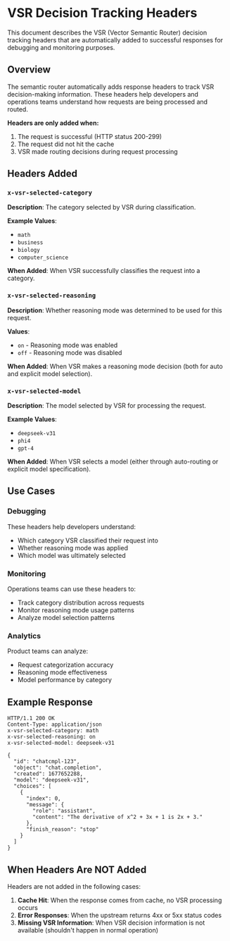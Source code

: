 # VSR Decision Tracking Headers

This document describes the VSR (Vector Semantic Router) decision tracking headers that are automatically added to successful responses for debugging and monitoring purposes.

## Overview

The semantic router automatically adds response headers to track VSR decision-making information. These headers help developers and operations teams understand how requests are being processed and routed.

**Headers are only added when:**

1. The request is successful (HTTP status 200-299)
2. The request did not hit the cache
3. VSR made routing decisions during request processing

## Headers Added

### `x-vsr-selected-category`

**Description**: The category selected by VSR during classification.

**Example Values**:

- `math`
- `business`
- `biology`
- `computer_science`

**When Added**: When VSR successfully classifies the request into a category.

### `x-vsr-selected-reasoning`

**Description**: Whether reasoning mode was determined to be used for this request.

**Values**:

- `on` - Reasoning mode was enabled
- `off` - Reasoning mode was disabled

**When Added**: When VSR makes a reasoning mode decision (both for auto and explicit model selection).

### `x-vsr-selected-model`

**Description**: The model selected by VSR for processing the request.

**Example Values**:

- `deepseek-v31`
- `phi4`
- `gpt-4`

**When Added**: When VSR selects a model (either through auto-routing or explicit model specification).

## Use Cases

### Debugging

These headers help developers understand:

- Which category VSR classified their request into
- Whether reasoning mode was applied
- Which model was ultimately selected

### Monitoring

Operations teams can use these headers to:

- Track category distribution across requests
- Monitor reasoning mode usage patterns
- Analyze model selection patterns

### Analytics

Product teams can analyze:

- Request categorization accuracy
- Reasoning mode effectiveness
- Model performance by category

## Example Response

```http
HTTP/1.1 200 OK
Content-Type: application/json
x-vsr-selected-category: math
x-vsr-selected-reasoning: on
x-vsr-selected-model: deepseek-v31

{
  "id": "chatcmpl-123",
  "object": "chat.completion",
  "created": 1677652288,
  "model": "deepseek-v31",
  "choices": [
    {
      "index": 0,
      "message": {
        "role": "assistant",
        "content": "The derivative of x^2 + 3x + 1 is 2x + 3."
      },
      "finish_reason": "stop"
    }
  ]
}
```

## When Headers Are NOT Added

Headers are not added in the following cases:

1. **Cache Hit**: When the response comes from cache, no VSR processing occurs
2. **Error Responses**: When the upstream returns 4xx or 5xx status codes
3. **Missing VSR Information**: When VSR decision information is not available (shouldn't happen in normal operation)
